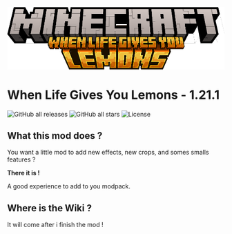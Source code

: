 
![Logo](readme/title.png)

# When Life Gives You Lemons - 1.21.1

![GitHub all releases](https://img.shields.io/github/downloads/Kalyptien/WhenLifeGivesYouLemons-1.21.1/total)
![GitHub all stars](https://img.shields.io/github/stars/Kalyptien/WhenLifeGivesYouLemons-1.21.1)
![License](https://img.shields.io/github/license/Kalyptien/WhenLifeGivesYouLemons-1.21.1)

## What this mod does ?

You want a little mod to add new effects, new crops, and somes smalls features ?

**There it is !**

A good experience to add to you modpack.

## Where is the Wiki ?

It will come after i finish the mod !



